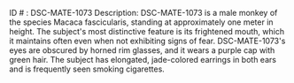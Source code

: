 ID # : DSC-MATE-1073
Description: DSC-MATE-1073 is a male monkey of the species Macaca fascicularis, standing at approximately one meter in height. The subject's most distinctive feature is its frightened mouth, which it maintains often even when not exhibiting signs of fear. DSC-MATE-1073's eyes are obscured by horned rim glasses, and it wears a purple cap with green hair. The subject has elongated, jade-colored earrings in both ears and is frequently seen smoking cigarettes.